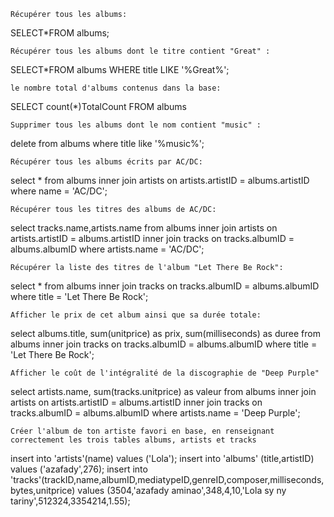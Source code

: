     Récupérer tous les albums:
SELECT*FROM albums;


    Récupérer tous les albums dont le titre contient "Great" :
SELECT*FROM albums WHERE title LIKE '%Great%';

    le nombre total d'albums contenus dans la base:
SELECT count(*)TotalCount FROM albums


    Supprimer tous les albums dont le nom contient "music" :
delete from albums where title like '%music%';



    Récupérer tous les albums écrits par AC/DC:
select * from albums inner join artists on artists.artistID  = albums.artistID where name = 'AC/DC';



    Récupérer tous les titres des albums de AC/DC:
select tracks.name,artists.name from albums inner join artists on artists.artistID  = albums.artistID inner join tracks on tracks.albumID = albums.albumID where artists.name = 'AC/DC';



    Récupérer la liste des titres de l'album "Let There Be Rock":
select * from albums inner join tracks on tracks.albumID = albums.albumID where title = 'Let There Be Rock';



    Afficher le prix de cet album ainsi que sa durée totale:
 select albums.title, sum(unitprice) as prix, sum(milliseconds) as duree from albums inner join tracks on tracks.albumID = albums.albumID where title = 'Let There Be Rock';



    Afficher le coût de l'intégralité de la discographie de "Deep Purple"
select artists.name, sum(tracks.unitprice) as valeur  from albums inner join artists on artists.artistID  = albums.artistID inner join tracks on tracks.albumID = albums.albumID where artists.name = 'Deep Purple';



    Créer l'album de ton artiste favori en base, en renseignant correctement les trois tables albums, artists et tracks
insert into 'artists'(name) values ('Lola');
insert into 'albums' (title,artistID) values ('azafady',276);
insert into 'tracks'(trackID,name,albumID,mediatypeID,genreID,composer,milliseconds,bytes,unitprice) values (3504,'azafady aminao',348,4,10,'Lola sy ny tariny',512324,3354214,1.55);



